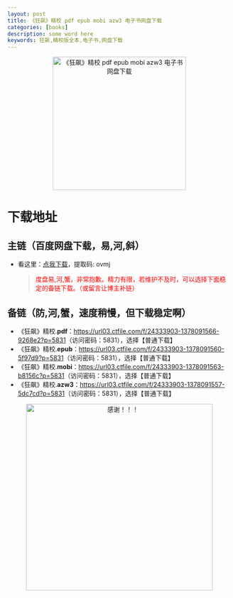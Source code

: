 ```yaml
---
layout: post
title: 《狂飙》精校 pdf epub mobi azw3 电子书网盘下载
categories: [books]
description: some word here
keywords: 狂飙,精校版全本,电子书,网盘下载
---
```


<div align="center"><img src="https://qweree.cn/wp-content/uploads/2024/10/kuang-biao.jpg" alt="《狂飙》精校 pdf epub mobi azw3 电子书网盘下载" width="300px" height="auto"></div>

# 下载地址

## 主链（百度网盘下载，易,河,斜）

- 看这里：[点我下载](https://pan.baidu.com/s/1iMXUbSbtZQZjDcqDmnWUyw?pwd=ovmj)，提取码: ovmj

  > <p style="color:red" >度盘易,河,蟹，非常抱歉。精力有限，若维护不及时，可以选择下面稳定的备链下载。（或留言让博主补链）</p>

## 备链（防,河,蟹，速度稍慢，但下载稳定啊）

- 《狂飙》精校.**pdf**：<https://url03.ctfile.com/f/24333903-1378091566-9268e2?p=5831>（访问密码：5831），选择【普通下载】
- 《狂飙》精校.**epub**：<https://url03.ctfile.com/f/24333903-1378091560-5f97d9?p=5831>（访问密码：5831），选择【普通下载】
- 《狂飙》精校.**mobi**：<https://url03.ctfile.com/f/24333903-1378091563-b8156c?p=5831>（访问密码：5831），选择【普通下载】
- 《狂飙》精校.**azw3**：<https://url03.ctfile.com/f/24333903-1378091557-5dc7cd?p=5831>（访问密码：5831），选择【普通下载】

<div align="center"><img src="https://pic.imgdb.cn/item/661246bf68eb935713c7f81c.gif" alt="感谢！！！" width="420px" height="auto"/></div>
